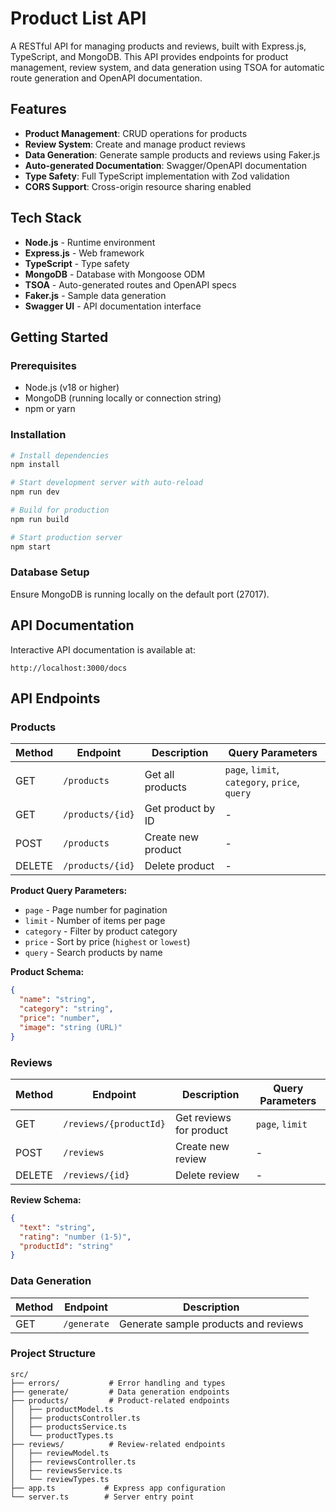 # Product List API

A RESTful API for managing products and reviews, built with Express.js, TypeScript, and MongoDB. This API provides endpoints for product management, review system, and data generation using TSOA for automatic route generation and OpenAPI documentation.

## Features

- **Product Management**: CRUD operations for products
- **Review System**: Create and manage product reviews
- **Data Generation**: Generate sample products and reviews using Faker.js
- **Auto-generated Documentation**: Swagger/OpenAPI documentation
- **Type Safety**: Full TypeScript implementation with Zod validation
- **CORS Support**: Cross-origin resource sharing enabled

## Tech Stack

- **Node.js** - Runtime environment
- **Express.js** - Web framework
- **TypeScript** - Type safety
- **MongoDB** - Database with Mongoose ODM
- **TSOA** - Auto-generated routes and OpenAPI specs
- **Faker.js** - Sample data generation
- **Swagger UI** - API documentation interface

## Getting Started

### Prerequisites

- Node.js (v18 or higher)
- MongoDB (running locally or connection string)
- npm or yarn

### Installation

```bash
# Install dependencies
npm install

# Start development server with auto-reload
npm run dev

# Build for production
npm run build

# Start production server
npm start
```

### Database Setup

Ensure MongoDB is running locally on the default port (27017).

## API Documentation

Interactive API documentation is available at:
```
http://localhost:3000/docs
```

## API Endpoints

### Products

| Method | Endpoint | Description | Query Parameters |
|--------|----------|-------------|------------------|
| GET | `/products` | Get all products | `page`, `limit`, `category`, `price`, `query` |
| GET | `/products/{id}` | Get product by ID | - |
| POST | `/products` | Create new product | - |
| DELETE | `/products/{id}` | Delete product | - |

**Product Query Parameters:**
- `page` - Page number for pagination
- `limit` - Number of items per page
- `category` - Filter by product category
- `price` - Sort by price (`highest` or `lowest`)
- `query` - Search products by name

**Product Schema:**
```json
{
  "name": "string",
  "category": "string", 
  "price": "number",
  "image": "string (URL)"
}
```

### Reviews

| Method | Endpoint | Description | Query Parameters |
|--------|----------|-------------|------------------|
| GET | `/reviews/{productId}` | Get reviews for product | `page`, `limit` |
| POST | `/reviews` | Create new review | - |
| DELETE | `/reviews/{id}` | Delete review | - |

**Review Schema:**
```json
{
  "text": "string",
  "rating": "number (1-5)",
  "productId": "string"
}
```

### Data Generation

| Method | Endpoint | Description |
|--------|----------|-------------|
| GET | `/generate` | Generate sample products and reviews | 

### Project Structure

```
src/
├── errors/           # Error handling and types
├── generate/         # Data generation endpoints
├── products/         # Product-related endpoints
│   ├── productModel.ts
│   ├── productsController.ts
│   ├── productsService.ts
│   └── productTypes.ts
├── reviews/          # Review-related endpoints
│   ├── reviewModel.ts
│   ├── reviewsController.ts
│   ├── reviewsService.ts
│   └── reviewTypes.ts
├── app.ts           # Express app configuration
└── server.ts        # Server entry point
```